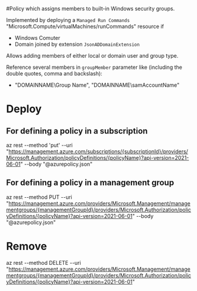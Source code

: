 #Policy which assigns members to built-in Windows security groups.

Implemented by deploying a  `Managed Run Commands` "Microsoft.Compute/virtualMachines/runCommands" resource if

- Windows Comuter
- Domain joined by extension `JsonADDomainExtension`

Allows adding members of either local or domain user and group type.

Reference several members in `groupMember` parameter like (including the double quotes, comma and backslash):

- "DOMAINNAME\Group Name", "DOMAINNAME\samAccountName"

# Deploy
## For defining a policy in a subscription
az rest --method 'put' --uri "https://management.azure.com/subscriptions/{subscriptionId}/providers/Microsoft.Authorization/policyDefinitions/{policyName}?api-version=2021-06-01" --body "@azurepolicy.json"


## For defining a policy in a management group
 az rest --method PUT --uri "https://management.azure.com/providers/Microsoft.Management/managementgroups/{managementGroupId}/providers/Microsoft.Authorization/policyDefinitions/{policyName}?api-version=2021-06-01" --body "@azurepolicy.json"

 # Remove
 az rest --method DELETE --uri "https://management.azure.com/providers/Microsoft.Management/managementgroups/{managementGroupId}/providers/Microsoft.Authorization/policyDefinitions/{policyName}?api-version=2021-06-01"

